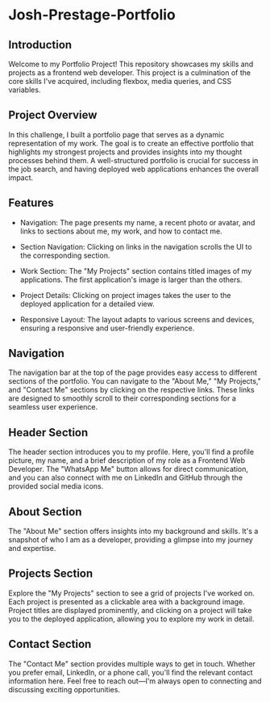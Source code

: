 # Josh-Prestage-Portfolio
## Introduction
Welcome to my Portfolio Project! This repository showcases my skills and projects as a frontend web developer. This project is a culmination of the core skills I've acquired, including flexbox, media queries, and CSS variables.

## Project Overview
In this challenge, I built a portfolio page that serves as a dynamic representation of my work. The goal is to create an effective portfolio that highlights my strongest projects and provides insights into my thought processes behind them. A well-structured portfolio is crucial for success in the job search, and having deployed web applications enhances the overall impact.

## Features
- Navigation: The page presents my name, a recent photo or avatar, and links to sections about me, my work, and how to contact me.

- Section Navigation: Clicking on links in the navigation scrolls the UI to the corresponding section.

- Work Section: The "My Projects" section contains titled images of my applications. The first application's image is larger than the others.

- Project Details: Clicking on project images takes the user to the deployed application for a detailed view.

- Responsive Layout: The layout adapts to various screens and devices, ensuring a responsive and user-friendly experience.

## Navigation
The navigation bar at the top of the page provides easy access to different sections of the portfolio. You can navigate to the "About Me," "My Projects," and "Contact Me" sections by clicking on the respective links. These links are designed to smoothly scroll to their corresponding sections for a seamless user experience.

## Header Section
The header section introduces you to my profile. Here, you'll find a profile picture, my name, and a brief description of my role as a Frontend Web Developer. The "WhatsApp Me" button allows for direct communication, and you can also connect with me on LinkedIn and GitHub through the provided social media icons.

## About Section
The "About Me" section offers insights into my background and skills. It's a snapshot of who I am as a developer, providing a glimpse into my journey and expertise.

## Projects Section
Explore the "My Projects" section to see a grid of projects I've worked on. Each project is presented as a clickable area with a background image. Project titles are displayed prominently, and clicking on a project will take you to the deployed application, allowing you to explore my work in detail.

## Contact Section
The "Contact Me" section provides multiple ways to get in touch. Whether you prefer email, LinkedIn, or a phone call, you'll find the relevant contact information here. Feel free to reach out—I'm always open to connecting and discussing exciting opportunities.